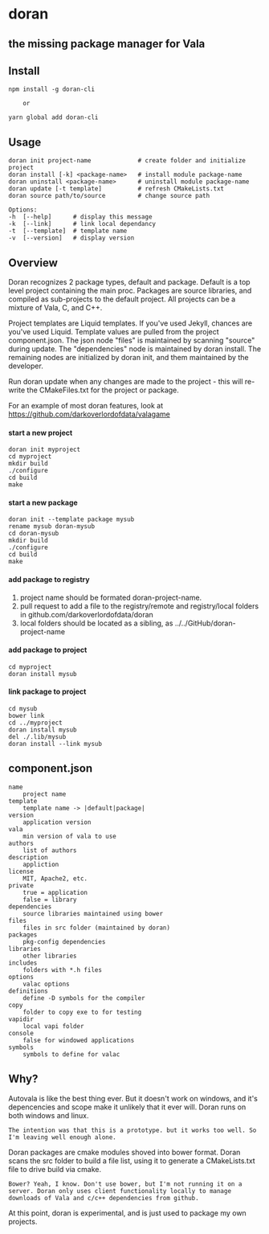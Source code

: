 # doran
## the missing package manager for Vala

## Install

    npm install -g doran-cli

        or

    yarn global add doran-cli


## Usage

    doran init project-name             # create folder and initialize project
    doran install [-k] <package-name>   # install module package-name
    doran uninstall <package-name>      # uninstall module package-name
    doran update [-t template]          # refresh CMakeLists.txt
    doran source path/to/source         # change source path

    Options:
    -h  [--help]      # display this message
    -k  [--link]      # link local dependancy
    -t  [--template]  # template name
    -v  [--version]   # display version

## Overview
Doran recognizes 2 package types, default and package. Default is a top level project containing the main proc. Packages are source libraries, and compiled as sub-projects to the default project. All projects can be a mixture of Vala, C, and C++.

Project templates are Liquid templates. If you've used Jekyll, chances are you've used Liquid. Template values are pulled from the project component.json. The json node "files" is maintained by scanning "source" during update. The "dependencies" node is maintained by doran install. The remaining nodes are initialized by doran init, and them maintained by the developer. 

Run doran update when any changes are made to the project - this will re-write the CMakeFiles.txt for the project or package.

For an example of most doran features, look at https://github.com/darkoverlordofdata/valagame

#### start a new project
    doran init myproject
    cd myproject
    mkdir build
    ./configure
    cd build
    make

#### start a new package
    doran init --template package mysub
    rename mysub doran-mysub
    cd doran-mysub
    mkdir build
    ./configure
    cd build
    make

#### add package to registry

1. project name should be formated doran-project-name.
2. pull request to add a file to the registry/remote and registry/local folders in github.com/darkoverlordofdata/doran 
3. local folders should be located as a sibling, as ../../GitHub/doran-project-name

#### add package to project
    cd myproject
    doran install mysub

#### link package to project
    cd mysub
    bower link
    cd ../myproject
    doran install mysub
    del ./.lib/mysub
    doran install --link mysub

## component.json
    name
        project name
    template
        template name -> |default|package|
    version
        application version
    vala
        min version of vala to use
    authors
        list of authors
    description
        appliction
    license
        MIT, Apache2, etc.
    private
        true = application
        false = library
    dependencies
        source libraries maintained using bower
    files
        files in src folder (maintained by doran)
    packages
        pkg-config dependencies
    libraries
        other libraries
    includes
        folders with *.h files
    options
        valac options
    definitions
        define -D symbols for the compiler
    copy
        folder to copy exe to for testing
    vapidir
        local vapi folder
    console
        false for windowed applications
    symbols
        symbols to define for valac

## Why?
Autovala is like the best thing ever. But it doesn't work on windows, and it's depencencies and scope make it unlikely that it ever will. Doran runs on both windows
and linux.

    The intention was that this is a prototype. but it works too well. So I'm leaving well enough alone.

Doran packages are cmake modules shoved into bower format. Doran scans the src folder to build a file list, using it to generate a CMakeLists.txt file to drive build via cmake.

    Bower? Yeah, I know. Don't use bower, but I'm not running it on a server. Doran only uses client functionality locally to manage downloads of Vala and c/c++ dependencies from github.

At this point, doran is experimental, and is just used to package my own projects.

